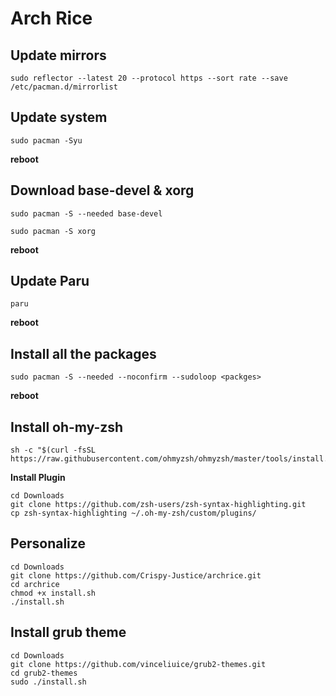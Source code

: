 
# Arch Rice


## Update mirrors

    sudo reflector --latest 20 --protocol https --sort rate --save /etc/pacman.d/mirrorlist
 
 ## Update system

    sudo pacman -Syu
**reboot**

## Download base-devel & xorg

    sudo pacman -S --needed base-devel
    
    sudo pacman -S xorg
   **reboot**

## Update Paru

    paru
**reboot**

##  Install all the packages

    sudo pacman -S --needed --noconfirm --sudoloop <packges>
**reboot**

## Install oh-my-zsh

    sh -c "$(curl -fsSL https://raw.githubusercontent.com/ohmyzsh/ohmyzsh/master/tools/install.sh)"
   **Install Plugin**
   

    cd Downloads
    git clone https://github.com/zsh-users/zsh-syntax-highlighting.git
    cp zsh-syntax-highlighting ~/.oh-my-zsh/custom/plugins/


## Personalize

    cd Downloads
    git clone https://github.com/Crispy-Justice/archrice.git
    cd archrice
    chmod +x install.sh
    ./install.sh

## Install grub theme

    cd Downloads
    git clone https://github.com/vinceliuice/grub2-themes.git
    cd grub2-themes
    sudo ./install.sh

